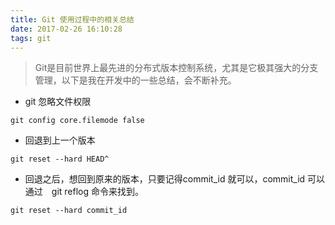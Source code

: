 ```yaml
---
title: Git 使用过程中的相关总结
date: 2017-02-26 16:10:28
tags: git
---
```

> Git是目前世界上最先进的分布式版本控制系统，尤其是它极其强大的分支管理，以下是我在开发中的一些总结，会不断补充。
<!-- more -->

- git 忽略文件权限
```
git config core.filemode false
```
- 回退到上一个版本
```
git reset --hard HEAD^
```
- 回退之后，想回到原来的版本，只要记得commit_id 就可以，commit_id 可以通过　git reflog 命令来找到。
```
git reset --hard commit_id
```
